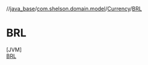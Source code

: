 //[java_base](../../../../index.md)/[com.shelson.domain.model](../../index.md)/[Currency](../index.md)/[BRL](index.md)

# BRL

[JVM]\
[BRL](index.md)
